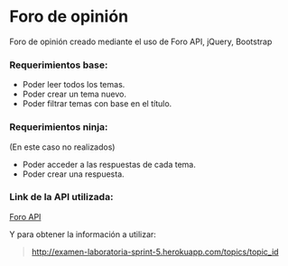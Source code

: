 # Foro de opinión
Foro de opinión creado mediante el uso de Foro API, jQuery, Bootstrap

### Requerimientos base:

* Poder leer todos los temas.
* Poder crear un tema nuevo.
* Poder filtrar temas con base en el título.
### Requerimientos ninja:
(En este caso no realizados)

* Poder acceder a las respuestas de cada tema.
* Poder crear una respuesta.

### Link de la API utilizada:
 [Foro API](http://docs.foroapi.apiary.io/#reference/0/tema-individual/obtener-tema-individual)

Y para obtener la información a utilizar:
> http://examen-laboratoria-sprint-5.herokuapp.com/topics/topic_id
